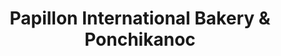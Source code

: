 ---
title: "Papillon International Bakery & Ponchikanoc"
url: /los-angeles/papillon-international-bakery-and-ponchikanoc/
shop: bakery
---
